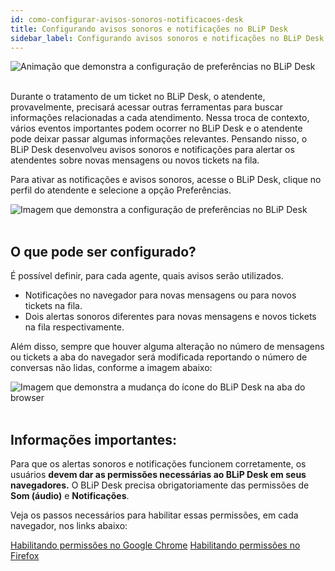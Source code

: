 ```yaml
---
id: como-configurar-avisos-sonoros-notificacoes-desk
title: Configurando avisos sonoros e notificações no BLiP Desk
sidebar_label: Configurando avisos sonoros e notificações no BLiP Desk
---
```


![Animação que demonstra a configuração de preferências no BLiP Desk](/img/helpdesk/desk-preferences.gif)<br /><br />

Durante o tratamento de um ticket no BLiP Desk, o atendente, provavelmente, precisará acessar outras ferramentas para buscar informações relacionadas a cada atendimento. Nessa troca de contexto, vários eventos importantes podem ocorrer no BLiP Desk e o atendente pode deixar passar algumas informações relevantes. Pensando nisso, o BLiP Desk desenvolveu avisos sonoros e notificações para alertar os atendentes sobre novas mensagens ou novos tickets na fila.

Para ativar as notificações e avisos sonoros, acesse o BLiP Desk, clique no perfil do atendente e selecione a opção Preferências.

![Imagem que demonstra a configuração de preferências no BLiP Desk](/img/helpdesk/desk-preferences.png)<br /><br />

## O que pode ser configurado?

É possível definir, para cada agente, quais avisos serão utilizados.

* Notificações no navegador para novas mensagens ou para novos tickets na fila.
* Dois alertas sonoros diferentes para novas mensagens e novos tickets na fila respectivamente.

Além disso, sempre que houver alguma alteração no número de mensagens ou tickets a aba do navegador será modificada reportando o número de conversas não lidas, conforme a imagem abaixo:

![Imagem que demonstra a mudança do ícone do BLiP Desk na aba do browser](/img/helpdesk/desk-favicon.png)<br /><br />

## Informações importantes:

Para que os alertas sonoros e notificações funcionem corretamente, os usuários <b>devem dar as permissões necessárias ao BLiP Desk em seus navegadores.</b> O BLiP Desk precisa obrigatoriamente das permissões de **Som (áudio)** e **Notificações**.

Veja os passos necessários para habilitar essas permissões, em cada navegador, nos links abaixo:

[Habilitando permissões no Google Chrome](https://support.google.com/chrome/answer/3220216?co=GENIE.Platform%3DDesktop&hl=pt-BR)
[Habilitando permissões no Firefox](https://support.mozilla.org/pt-BR/kb/notificacoes-web-push-firefox)


<!-- Rating frame -->
<script type="text/javascript" src="/scripts/rating.js"></script>